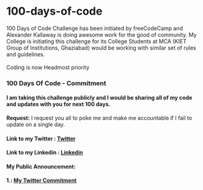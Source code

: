 # 100-days-of-code
100 Days of Code Challenge has been initiated by freeCodeCamp and Alexander Kallaway is doing awesome work for the good of community. My College is initiating this challenge for its College Students at MCA (KIET Group of Institutions, Ghaziabad) would be working with similar set of rules and guidelines. <br><br>
Coding is now Headmost priority


### 100 Days Of Code - Commitment

#### I am taking this challenge publicly and I would be sharing all of my code and updates with you for next 100 days.

**Request:** I request you all to poke me and make me accountable if I fail to update on a single day.

#### **Link to my Twitter :** [Twitter](https://twitter.com/kanhaiyaji14)
#### **Link to my Linkedin :** [Linkedin](https://www.linkedin.com/in/kanhaiyaagnihotri/)


#### My Public Announcement:
#### 1.: [My Twitter Commitment](https://twitter.com/kanhaiyaji14/status/1147850733548474368) 

